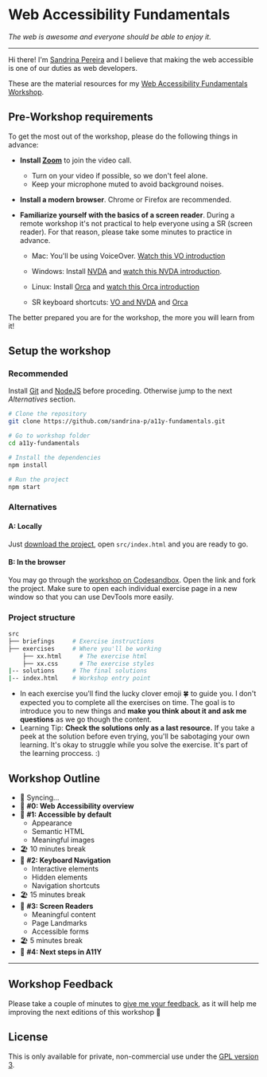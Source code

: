 # Web Accessibility Fundamentals

_The web is awesome and everyone should be able to enjoy it._

---

Hi there! I'm [Sandrina Pereira](https://www.sandrina-p.net/) and I believe that making the web accessible is one of our duties as web developers.

These are the material resources for my [Web Accessibility Fundamentals Workshop](https://www.sandrina-p.net/workshop-a11y-fundamentals/).

## Pre-Workshop requirements

To get the most out of the workshop, please do the following things in advance:

- **Install [Zoom](https://zoom.us)** to join the video call.
  - Turn on your video if possible, so we don't feel alone.
  - Keep your microphone muted to avoid background noises.
- **Install a modern browser**. Chrome or Firefox are recommended.
- **Familiarize yourself with the basics of a screen reader**. During a remote workshop it's not practical to help everyone using a SR (screen reader). For that reason, please take some minutes to practice in advance.

  - Mac: You'll be using VoiceOver. [Watch this VO introduction](https://www.youtube.com/watch?v=5R-6WvAihms&t=198s)
  - Windows: Install [NVDA](https://www.nvaccess.org/) and [watch this NVDA introduction](https://www.youtube.com/watch?v=Jao3s_CwdRU).
  - Linux: Install [Orca](https://wiki.gnome.org/Projects/Orca) and [watch this Orca introduction](https://www.youtube.com/watch?v=8OWSztc3AtY)

  - SR keyboard shortcuts: [VO and NVDA](https://dequeuniversity.com/screenreaders/survival-guide) and [Orca](https://help.gnome.org/users/orca/stable/commands_controlling_orca.html.en)

The better prepared you are for the workshop, the more you will learn from it!

## Setup the workshop

### Recommended

Install [Git](https://git-scm.com/) and [NodeJS](https://nodejs.org/en/) before proceding. Otherwise jump to the next _Alternatives_ section.

```bash
# Clone the repository
git clone https://github.com/sandrina-p/a11y-fundamentals.git

# Go to workshop folder
cd a11y-fundamentals

# Install the dependencies
npm install

# Run the project
npm start
```

### Alternatives

#### A: Locally

Just [download the project](https://github.com/sandrina-p/a11y-fundamentals/archive/master.zip), open `src/index.html` and you are ready to go.

#### B: In the browser

You may go through the [workshop on Codesandbox](https://codesandbox.io/s/github/sandrina-p/a11y-fundamentals). Open the link and fork the project. Make sure to open each individual exercise page in a new window so that you can use DevTools more easily.

### Project structure

```bash
src
├── briefings     # Exercise instructions
├── exercises     # Where you'll be working
    ├── xx.html     # The exercise html
    ├── xx.css      # The exercise styles
|-- solutions     # The final solutions
|-- index.html    # Workshop entry point
```

- In each exercise you'll find the lucky clover emoji 🍀 to guide you. I don't expected you to complete all the exercises on time. The goal is to introduce you to new things and **make you think about it and ask me questions** as we go though the content.
- Learning Tip: **Check the solutions only as a last resource.** If you take a peek at the solution before even trying, you'll be sabotaging your own learning. It's okay to struggle while you solve the exercise. It's part of the learning proccess. :)

## Workshop Outline

- 📡 Syncing...
- 🧠 **#0: Web Accessibility overview**
- 🎯 **#1: Accessible by default**
  - Appearance
  - Semantic HTML
  - Meaningful images
- 🏖 10 minutes break
- 🎯 **#2: Keyboard Navigation**
  - Interactive elements
  - Hidden elements
  - Navigation shortcuts
- 🏖 15 minutes break
- 🎯 **#3: Screen Readers**
  - Meaningful content
  - Page Landmarks
  - Accessible forms
- 🏖 5 minutes break
- 🎯 **#4: Next steps in A11Y**

---

## Workshop Feedback

Please take a couple of minutes to [give me your feedback](https://docs.google.com/forms/d/e/1FAIpQLScLhrB3DvEF51Y43DxoQMz2pUxzkGNk3XLo6Lf5odsjJXznFA/viewform?usp=sf_link), as it will help me improving the next editions of this workshop 🤗

## License

This is only available for private, non-commercial use under the [GPL version 3](http://www.gnu.org/licenses/gpl-3.0-standalone.html).
